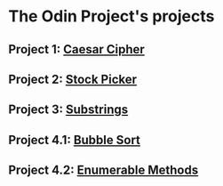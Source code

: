 # The Odin Project's projects

## Project 1: [Caesar Cipher](https://github.com/TheOdinProject/curriculum/blob/master/ruby_programming/basic_ruby/project_building_blocks.md#project-1-caesar-cipher)

## Project 2: [Stock Picker](https://github.com/TheOdinProject/curriculum/blob/master/ruby_programming/basic_ruby/project_building_blocks.md#project-2-stock-picker)

## Project 3: [Substrings](https://github.com/TheOdinProject/curriculum/blob/master/ruby_programming/basic_ruby/project_building_blocks.md#project-3-substrings)

## Project 4.1: [Bubble Sort](https://github.com/GuillaumeOcculy/TheOdinProject/blob/master/bubble_sort/bubble_sort.rb)

## Project 4.2: [Enumerable Methods](https://github.com/GuillaumeOcculy/TheOdinProject/blob/master/enumerable_methods/enumerable_methods.rb)

